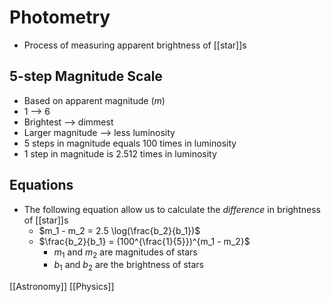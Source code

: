# Photometry

- Process of measuring apparent brightness of [[star]]s

## 5-step Magnitude Scale

- Based on apparent magnitude ($m$)
- 1 --> 6
- Brightest --> dimmest
- Larger magnitude --> less luminosity
- 5 steps in magnitude equals 100 times in luminosity
- 1 step in magnitude is 2.512 times in luminosity

## Equations

- The following equation allow us to calculate the *difference* in brightness of [[star]]s
  - $m_1 - m_2 = 2.5 \log(\frac{b_2}{b_1})$
  - $\frac{b_2}{b_1} = (100^{\frac{1}{5}})^{m_1 - m_2}$
    - $m_1$ and $m_2$ are magnitudes of stars
    - $b_1$ and $b_2$ are the brightness of stars

[[Astronomy]] [[Physics]]

